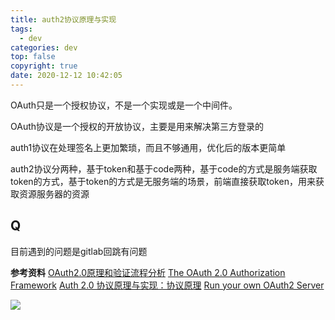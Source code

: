 ```yaml
---
title: auth2协议原理与实现
tags:
  - dev
categories: dev
top: false
copyright: true
date: 2020-12-12 10:42:05
---
```

OAuth只是一个授权协议，不是一个实现或是一个中间件。

OAuth协议是一个授权的开放协议，主要是用来解决第三方登录的

<!--more-->
auth1协议在处理签名上更加繁琐，而且不够通用，优化后的版本更简单

auth2协议分两种，基于token和基于code两种，基于code的方式是服务端获取token的方式，基于token的方式是无服务端的场景，前端直接获取token，用来获取资源服务器的资源

## Q 
目前遇到的问题是gitlab回跳有问题

**参考资料**
[OAuth2.0原理和验证流程分析](https://www.jianshu.com/p/d74ce6ca0c33)
[The OAuth 2.0 Authorization Framework](https://tools.ietf.org/html/rfc6749)
[Auth 2.0 协议原理与实现：协议原理](https://my.oschina.net/wangzhenchao/blog/851773)
[Run your own OAuth2 Server](https://www.ory.sh/run-oauth2-server-open-source-api-security/)

![](http://static.zhyjor.com/wexin.png)
